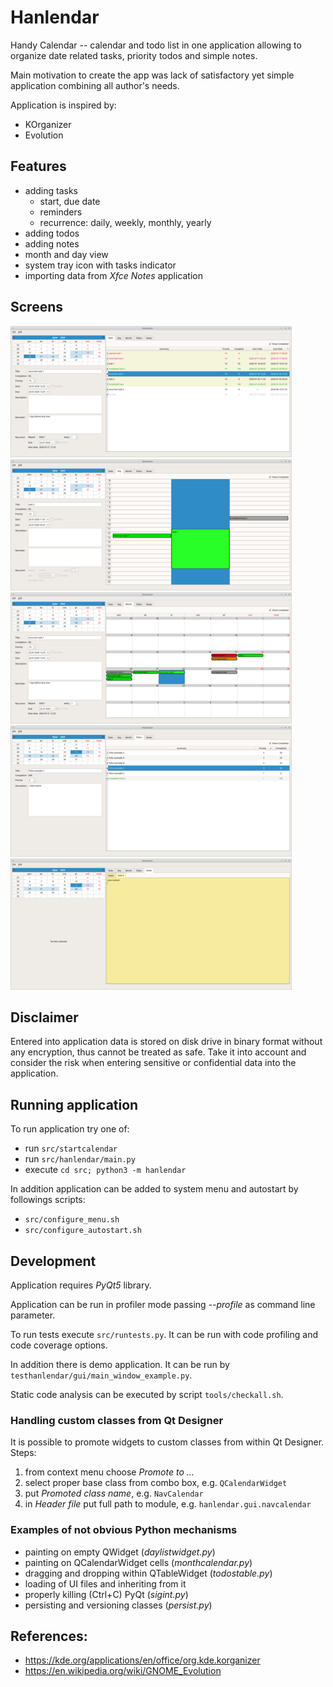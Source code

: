 # Hanlendar

Handy Calendar -- calendar and todo list in one application allowing to organize date related tasks, priority todos and simple notes.

Main motivation to create the app was lack of satisfactory yet simple application combining all author's needs.

Application is inspired by:
- KOrganizer
- Evolution


## Features

- adding tasks
    - start, due date
    - reminders
    - recurrence: daily, weekly, monthly, yearly
- adding todos
- adding notes
- month and day view
- system tray icon with tasks indicator
- importing data from *Xfce Notes* application


## Screens

[![Tasks list](doc/app-tasks-small.png "Tasks list")](doc/app-tasks-big.png)
[![Day view](doc/app-day-small.png "Day view")](doc/app-day-big.png)
[![Month view](doc/app-month-small.png "Month view")](doc/app-month-big.png)
[![ToDos list](doc/app-todos-small.png "ToDos list")](doc/app-todos-big.png)
[![Notes](doc/app-notes-small.png "Notes")](doc/app-notes-big.png)


## Disclaimer

Entered into application data is stored on disk drive in binary format without any 
encryption, thus cannot be treated as safe. Take it into account and consider the risk 
when entering sensitive or confidential data into the application.


## Running application

To run application try one of:
- run `src/startcalendar`
- run `src/hanlendar/main.py` 
- execute `cd src; python3 -m hanlendar`

In addition application can be added to system menu and autostart by followings scripts:
- `src/configure_menu.sh`
- `src/configure_autostart.sh`


## Development

Application requires *PyQt5* library.

Application can be run in profiler mode passing *--profile* as command line parameter. 

To run tests execute `src/runtests.py`. It can be run with code profiling  and code coverage options.

In addition there is demo application. It can be run by `testhanlendar/gui/main_window_example.py`.

Static code analysis can be executed by script `tools/checkall.sh`.


### Handling custom classes from Qt Designer

It is possible to promote widgets to custom classes from within Qt Designer. Steps:
1. from context menu choose *Promote to ...*
2. select proper base class from combo box, e.g. `QCalendarWidget`
3. put *Promoted class name*, e.g. `NavCalendar`
3. in *Header file* put full path to module, e.g. `hanlendar.gui.navcalendar`


### Examples of not obvious Python mechanisms

- painting on empty QWidget (*daylistwidget.py*)
- painting on QCalendarWidget cells (*monthcalendar.py*)
- dragging and dropping within QTableWidget (*todostable.py*) 
- loading of UI files and inheriting from it
- properly killing (Ctrl+C) PyQt (*sigint.py*)
- persisting and versioning classes (*persist.py*)


## References:

- https://kde.org/applications/en/office/org.kde.korganizer
- https://en.wikipedia.org/wiki/GNOME_Evolution
